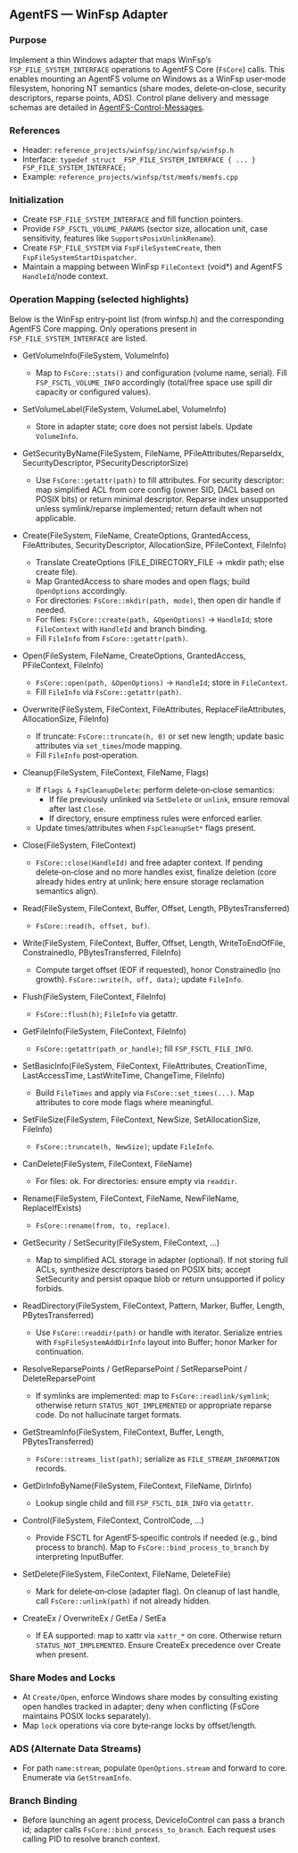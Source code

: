 ## AgentFS — WinFsp Adapter

### Purpose

Implement a thin Windows adapter that maps WinFsp’s `FSP_FILE_SYSTEM_INTERFACE` operations to AgentFS Core (`FsCore`) calls. This enables mounting an AgentFS volume on Windows as a WinFsp user‑mode filesystem, honoring NT semantics (share modes, delete‑on‑close, security descriptors, reparse points, ADS). Control plane delivery and message schemas are detailed in [AgentFS-Control-Messages](AgentFS-Control-Messages.md).

### References

- Header: `reference_projects/winfsp/inc/winfsp/winfsp.h`
- Interface: `typedef struct _FSP_FILE_SYSTEM_INTERFACE { ... } FSP_FILE_SYSTEM_INTERFACE;`
- Example: `reference_projects/winfsp/tst/memfs/memfs.cpp`

### Initialization

- Create `FSP_FILE_SYSTEM_INTERFACE` and fill function pointers.
- Provide `FSP_FSCTL_VOLUME_PARAMS` (sector size, allocation unit, case sensitivity, features like `SupportsPosixUnlinkRename`).
- Create `FSP_FILE_SYSTEM` via `FspFileSystemCreate`, then `FspFileSystemStartDispatcher`.
- Maintain a mapping between WinFsp `FileContext` (void\*) and AgentFS `HandleId`/node context.

### Operation Mapping (selected highlights)

Below is the WinFsp entry‑point list (from winfsp.h) and the corresponding AgentFS Core mapping. Only operations present in `FSP_FILE_SYSTEM_INTERFACE` are listed.

- GetVolumeInfo(FileSystem, VolumeInfo)
  - Map to `FsCore::stats()` and configuration (volume name, serial). Fill `FSP_FSCTL_VOLUME_INFO` accordingly (total/free space use spill dir capacity or configured values).

- SetVolumeLabel(FileSystem, VolumeLabel, VolumeInfo)
  - Store in adapter state; core does not persist labels. Update `VolumeInfo`.

- GetSecurityByName(FileSystem, FileName, PFileAttributes/ReparseIdx, SecurityDescriptor, PSecurityDescriptorSize)
  - Use `FsCore::getattr(path)` to fill attributes. For security descriptor: map simplified ACL from core config (owner SID, DACL based on POSIX bits) or return minimal descriptor. Reparse index unsupported unless symlink/reparse implemented; return default when not applicable.

- Create(FileSystem, FileName, CreateOptions, GrantedAccess, FileAttributes, SecurityDescriptor, AllocationSize, PFileContext, FileInfo)
  - Translate CreateOptions (FILE_DIRECTORY_FILE → mkdir path; else create file).
  - Map GrantedAccess to share modes and open flags; build `OpenOptions` accordingly.
  - For directories: `FsCore::mkdir(path, mode)`, then open dir handle if needed.
  - For files: `FsCore::create(path, &OpenOptions)` → `HandleId`; store `FileContext` with `HandleId` and branch binding.
  - Fill `FileInfo` from `FsCore::getattr(path)`.

- Open(FileSystem, FileName, CreateOptions, GrantedAccess, PFileContext, FileInfo)
  - `FsCore::open(path, &OpenOptions)` → `HandleId`; store in `FileContext`.
  - Fill `FileInfo` via `FsCore::getattr(path)`.

- Overwrite(FileSystem, FileContext, FileAttributes, ReplaceFileAttributes, AllocationSize, FileInfo)
  - If truncate: `FsCore::truncate(h, 0)` or set new length; update basic attributes via `set_times`/mode mapping.
  - Fill `FileInfo` post‑operation.

- Cleanup(FileSystem, FileContext, FileName, Flags)
  - If `Flags & FspCleanupDelete`: perform delete‑on‑close semantics:
    - If file previously unlinked via `SetDelete` or `unlink`, ensure removal after last `Close`.
    - If directory, ensure emptiness rules were enforced earlier.
  - Update times/attributes when `FspCleanupSet*` flags present.

- Close(FileSystem, FileContext)
  - `FsCore::close(HandleId)` and free adapter context. If pending delete‑on‑close and no more handles exist, finalize deletion (core already hides entry at unlink; here ensure storage reclamation semantics align).

- Read(FileSystem, FileContext, Buffer, Offset, Length, PBytesTransferred)
  - `FsCore::read(h, offset, buf)`.

- Write(FileSystem, FileContext, Buffer, Offset, Length, WriteToEndOfFile, ConstrainedIo, PBytesTransferred, FileInfo)
  - Compute target offset (EOF if requested), honor ConstrainedIo (no growth). `FsCore::write(h, off, data)`; update `FileInfo`.

- Flush(FileSystem, FileContext, FileInfo)
  - `FsCore::flush(h)`; `FileInfo` via getattr.

- GetFileInfo(FileSystem, FileContext, FileInfo)
  - `FsCore::getattr(path_or_handle)`; fill `FSP_FSCTL_FILE_INFO`.

- SetBasicInfo(FileSystem, FileContext, FileAttributes, CreationTime, LastAccessTime, LastWriteTime, ChangeTime, FileInfo)
  - Build `FileTimes` and apply via `FsCore::set_times(...)`. Map attributes to core mode flags where meaningful.

- SetFileSize(FileSystem, FileContext, NewSize, SetAllocationSize, FileInfo)
  - `FsCore::truncate(h, NewSize)`; update `FileInfo`.

- CanDelete(FileSystem, FileContext, FileName)
  - For files: ok. For directories: ensure empty via `readdir`.

- Rename(FileSystem, FileContext, FileName, NewFileName, ReplaceIfExists)
  - `FsCore::rename(from, to, replace)`.

- GetSecurity / SetSecurity(FileSystem, FileContext, ...)
  - Map to simplified ACL storage in adapter (optional). If not storing full ACLs, synthesize descriptors based on POSIX bits; accept SetSecurity and persist opaque blob or return unsupported if policy forbids.

- ReadDirectory(FileSystem, FileContext, Pattern, Marker, Buffer, Length, PBytesTransferred)
  - Use `FsCore::readdir(path)` or handle with iterator. Serialize entries with `FspFileSystemAddDirInfo` layout into Buffer; honor Marker for continuation.

- ResolveReparsePoints / GetReparsePoint / SetReparsePoint / DeleteReparsePoint
  - If symlinks are implemented: map to `FsCore::readlink/symlink`; otherwise return `STATUS_NOT_IMPLEMENTED` or appropriate reparse code. Do not hallucinate target formats.

- GetStreamInfo(FileSystem, FileContext, Buffer, Length, PBytesTransferred)
  - `FsCore::streams_list(path)`; serialize as `FILE_STREAM_INFORMATION` records.

- GetDirInfoByName(FileSystem, FileContext, FileName, DirInfo)
  - Lookup single child and fill `FSP_FSCTL_DIR_INFO` via `getattr`.

- Control(FileSystem, FileContext, ControlCode, ...)
  - Provide FSCTL for AgentFS‑specific controls if needed (e.g., bind process to branch). Map to `FsCore::bind_process_to_branch` by interpreting InputBuffer.

- SetDelete(FileSystem, FileContext, FileName, DeleteFile)
  - Mark for delete‑on‑close (adapter flag). On cleanup of last handle, call `FsCore::unlink(path)` if not already hidden.

- CreateEx / OverwriteEx / GetEa / SetEa
  - If EA supported: map to xattr via `xattr_*` on core. Otherwise return `STATUS_NOT_IMPLEMENTED`. Ensure CreateEx precedence over Create when present.

### Share Modes and Locks

- At `Create/Open`, enforce Windows share modes by consulting existing open handles tracked in adapter; deny when conflicting (FsCore maintains POSIX locks separately).
- Map `lock` operations via core byte‑range locks by offset/length.

### ADS (Alternate Data Streams)

- For path `name:stream`, populate `OpenOptions.stream` and forward to core. Enumerate via `GetStreamInfo`.

### Branch Binding

- Before launching an agent process, DeviceIoControl can pass a branch id; adapter calls `FsCore::bind_process_to_branch`. Each request uses calling PID to resolve branch context.
